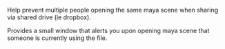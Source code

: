 Help prevent multiple people opening the same maya scene when sharing via shared drive (ie dropbox).

Provides a small window that alerts you upon opening maya scene that someone is currently using the file.
